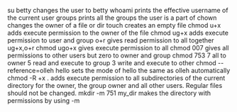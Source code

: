 su betty changes the user to betty
whoami prints the effective username of the current user
groups prints all the groups the user is a part of
chown changes the owner of a file or dir
touch creates an empty file
chmod u+x adds execute permission to the owner of the file
chmod ug+x adds execute permission to user and group o+r gives read permission to all
together ug+x,o+r
chmod ugo+x gives execute permission to all
chmod 007 gives all permissions to other users but zero to owner and group
chmod 753 7 all to owner 5 read and execute to group 3 write and execute to other
chmod --reference=olleh hello sets the mode of hello the same as olleh automatically
chmod -R +x . adds execute permission to all subdirectories of the current directory for the owner, the group owner and all other users.
Regular files should not be changed.
mkdir -m 751 my_dir makes the directory with permissions by using -m
